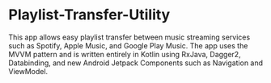 # Playlist-Transfer-Utility
This app allows easy playlist transfer between music streaming services such as Spotify, Apple Music, and Google Play Music.
The app uses the MVVM pattern and is written entirely in Kotlin using RxJava, Dagger2, Databinding, and new Android Jetpack Components such as Navigation and ViewModel.
